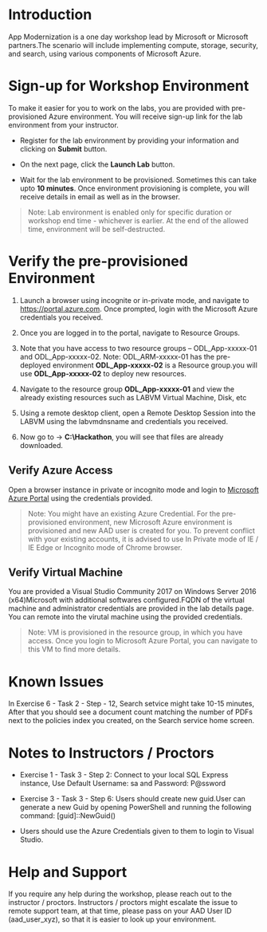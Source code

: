# Introduction

App Modernization is a one day workshop lead by Microsoft or Microsoft partners.The scenario will include implementing compute, storage, security, and search, using various components of Microsoft Azure.

# Sign-up for Workshop Environment
To make it easier for you to work on the labs, you are provided with pre-provisioned Azure environment. You will receive sign-up link for the lab environment from your instructor. 

* Register for the lab environment by providing your information and clicking on **Submit** button.

* On the next page, click the **Launch Lab** button.
  
* Wait for the lab environment to be provisioned. Sometimes this can take upto **10 minutes**. Once environment provisioning is complete, you will receive details in email as well as in the browser.
 
 > Note: Lab environment is enabled only for specific duration or workshop end time - whichever is earlier. At the end of the allowed time, environment will be self-destructed.
 
 # Verify the pre-provisioned Environment
 1. Launch a browser using incognite or in-private mode, and navigate to https://portal.azure.com. Once prompted, login with the Microsoft Azure credentials you received.   

2. Once you are logged in to the portal, navigate to Resource Groups. 

3. Note that you have access to two resource groups – ODL_App-xxxxx-01 and ODL_App-xxxxx-02. Note: ODL_ARM-xxxxx-01 has the pre-deployed environment **ODL_App-xxxxx-02** is a Resource group.you will use **ODL_App-xxxxx-02** to deploy new resources. 

4. Navigate to the resource group **ODL_App-xxxxx-01** and view the already existing resources such as LABVM Virtual Machine, Disk, etc

5. Using a remote desktop client, open a Remote Desktop Session into the LABVM using the labvmdnsname and credentials you received.

6. Now go to -> **C:\Hackathon**, you will see that files are already downloaded.

## Verify Azure Access

Open a browser instance in private or incognito mode and login to [Microsoft Azure Portal](https://portal.azure.com) using the credentials provided.

> Note: You might have an existing Azure Credential. For the pre-provisioned environment, new Microsoft Azure environment is provisioned and new AAD user is created for you. To prevent conflict with your existing accounts, it is advised to use In Private mode of IE / IE Edge or Incognito mode of Chrome browser.

## Verify Virtual Machine

You are provided a Visual Studio Community 2017 on Windows Server 2016 (x64)Microsoft with additional softwares configured.FQDN of the virtual machine and administrator credentials are provided in the lab details page. You can remote into the virutal machine using the provided credentials.

> Note: VM is provisioned in the resource group, in which you have access. Once you login to Microsoft Azure Portal, you can navigate to this VM to find more details.

# Known Issues

In Exercise 6 - Task 2 - Step - 12, Search setvice might take 10-15 minutes, After that you should see a document count matching the number of PDFs next to the policies index you created, on the Search service home screen.

# Notes to Instructors / Proctors

* Exercise 1 - Task 3 - Step 2: Connect to your local SQL Express instance, Use Default Username: sa  and Password: P@ssword

* Exercise 3 - Task 3 - Step 6: Users should create new guid.User can generate a new Guid by opening PowerShell and running the following command: [guid]::NewGuid() 

* Users should use the Azure Credentials given to them to login to Visual Studio.

# Help and Support

If you require any help during the workshop, please reach out to the instructor / proctors. Instructors / proctors might escalate the issue to remote support team, at that time, please pass on your AAD User ID (aad_user_xyz), so that it is easier to look up your environment.





























